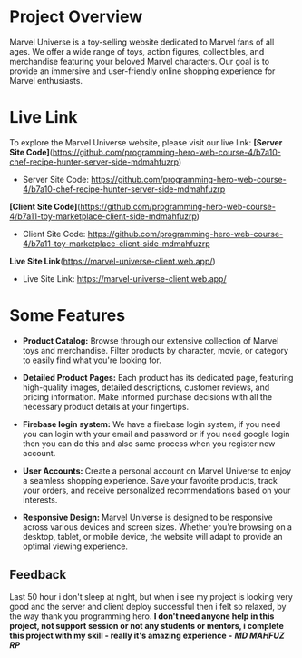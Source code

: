 # Project Overview
Marvel Universe is a toy-selling website dedicated to Marvel fans of all ages. We offer a wide range of toys, action figures, collectibles, and merchandise featuring your beloved Marvel characters. Our goal is to provide an immersive and user-friendly online shopping experience for Marvel enthusiasts.

# Live Link
To explore the Marvel Universe website, please visit our live link:
**[Server Site Code]**(https://github.com/programming-hero-web-course-4/b7a10-chef-recipe-hunter-server-side-mdmahfuzrp)
- Server Site Code: https://github.com/programming-hero-web-course-4/b7a10-chef-recipe-hunter-server-side-mdmahfuzrp

**[Client Site Code]**(https://github.com/programming-hero-web-course-4/b7a11-toy-marketplace-client-side-mdmahfuzrp)
- Client Site Code: https://github.com/programming-hero-web-course-4/b7a11-toy-marketplace-client-side-mdmahfuzrp

**Live Site Link**(https://marvel-universe-client.web.app/)
- Live Site Link: https://marvel-universe-client.web.app/


# Some Features
- **Product Catalog:** Browse through our extensive collection of Marvel toys and merchandise. Filter products by character, movie, or category to easily find what you're looking for.

- **Detailed Product Pages:** Each product has its dedicated page, featuring high-quality images, detailed descriptions, customer reviews, and pricing information. Make informed purchase decisions with all the necessary product details at your fingertips.

- **Firebase login system:** We have a firebase login system, if you need you can login with your email and password or if you need google login then you can do this and also same process when you register new account.

- **User Accounts:** Create a personal account on Marvel Universe to enjoy a seamless shopping experience. Save your favorite products, track your orders, and receive personalized recommendations based on your interests.

- **Responsive Design:** Marvel Universe is designed to be responsive across various devices and screen sizes. Whether you're browsing on a desktop, tablet, or mobile device, the website will adapt to provide an optimal viewing experience.

## Feedback
Last 50 hour i don't sleep at night, but when i see my project is looking very good and the server and client deploy successful then i felt so relaxed, by the way thank you programming hero. **I don't need anyone help in this project, not support session or not any students or mentors, i complete this project with my skill - really it's amazing experience**
**-** ***MD MAHFUZ RP***